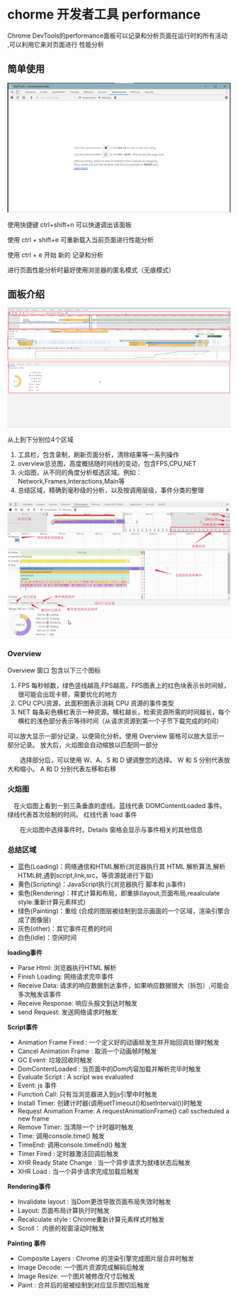 <!--
 * @Author: rh
 * @Description: 这不是一个 bug，这只是一个未列出来的特性
 * @LastEditors: rh
--> 
# chorme 开发者工具 performance

 Chrome DevTools的performance面板可以记录和分析页面在运行时的所有活动 ,可以利用它来对页面进行 性能分析

## 简单使用

![1575341135852](../.vuepress/public/img/frontend/performance-01-01.png)

使用快捷键 ctrl+shift+n 可以快速调出该面板

使用 ctrl + shift+e 可重新载入当前页面进行性能分析

使用 ctrl + e 开始 新的 记录和分析

进行页面性能分析时最好使用浏览器的匿名模式（无痕模式）

## 面板介绍

![1575342026668](../.vuepress/public/img/1575342026668.png)

从上到下分别位4个区域

1. 工具栏，包含录制，刷新页面分析，清除结果等一系列操作
2. overview总览图，高度概括随时间线的变动，包含FPS,CPU,NET
3. 火焰图，从不同的角度分析框选区域。例如：Network,Frames,Interactions,Main等
4. 总结区域，精确到毫秒级的分析，以及按调用层级，事件分类的整理

 ![技术分享图片](../.vuepress/public/img/frontend/performance-01-02.png) 

###  Overview 

 Overview  窗口 包含以下三个图标

1. FPS 每秒帧数，绿色竖线越高,FPS越高，FPS图表上的红色块表示长时间帧，很可能会出现卡顿，需要优化的地方
2. CPU CPU资源，此面积图表示消耗 CPU 资源的事件类型
3. NET 每条彩色横杠表示一种资源。横杠越长，检索资源所需的时间越长，每个横杠的浅色部分表示等待时间（从请求资源到第一个子节下载完成的时间）

可以放大显示一部分记录，以便简化分析。使用 Overview 窗格可以放大显示一部分记录。 放大后，火焰图会自动缩放以匹配同一部分

　　选择部分后，可以使用 W、A、S 和 D 键调整您的选择。 W 和 S 分别代表放大和缩小。 A 和 D 分别代表左移和右移

### 火焰图

　在火焰图上看到一到三条垂直的虚线。蓝线代表 DOMContentLoaded 事件。 绿线代表首次绘制的时间。 红线代表 load 事件

　　在火焰图中选择事件时，Details 窗格会显示与事件相关的其他信息

###  总结区域 

- 蓝色(Loading)：网络通信和HTML解析(浏览器执行其 HTML 解析算法,解析HTML树,遇到script,link,src，等资源就进行下载)
- 黄色(Scripting)：JavaScript执行(浏览器执行 脚本和 js事件)
- 紫色(Rendering)：样式计算和布局，即重排(layout,页面布局,reaalculate style:重新计算元素样式)
- 绿色(Painting)：重绘 (合成的图层被绘制到显示画面的一个区域，渲染引擎合成了图像层)
- 灰色(other)：其它事件花费的时间
- 白色(Idle)：空闲时间 

**loading事件**

- Parse Html: 浏览器执行HTML 解析
- Finish Loading: 网络请求完毕事件
- Receive Data: 请求的响应数据到达事件，如果响应数据很大（拆包）,可能会多次触发该事件
- Receive Response: 响应头报文到达时触发
- send Request: 发送网络请求时触发

**Script事件**

- Animation Frame Fired : 一个定义好的动画帧发生并开始回调处理时触发
- Cancel Animation Frame : 取消一个动画帧时触发
- GC Event: 垃圾回收时触发
- DomContentLoaded : 当页面中的Dom内容加载并解析完毕时触发
- Evaluate Script : A script was evaluated
- Event: js 事件
- Function Call: 只有当浏览器进入到js引擎中时触发
- Install Timer: 创建计时器(调用setTimeout()和setInterval())时触发
- Request Animation Frame: A requestAnimationFrame() call sscheduled a new frame
- Remove Timer: 当清除一个 计时器时触发
- Time: 调用console.time() 触发
- TimeEnd: 调用console.timeEnd() 触发
- Timer Fired : 定时器激活回调后触发
- XHR Ready State Change : 当一个异步请求为就绪状态后触发
- XHR Load : 当一个异步请求完成加载后触发


**Rendering事件**

- Invalidate layout : 当Dom更改导致页面布局失效时触发
- Layout: 页面布局计算执行时触发
- Recalculate style : Chrome重新计算元素样式时触发
- Scroll： 内嵌的视窗滚动时触发


**Painting 事件**

- Composite Layers : Chrome 的渲染引擎完成图片层合并时触发
- Image Decode: 一个图片资源完成解码后触发
- Image Resize: 一个图片被修改尺寸后触发
- Paint : 合并后的层被绘制到对应显示图切后触发


<Vssue title="Vssue Demo" />